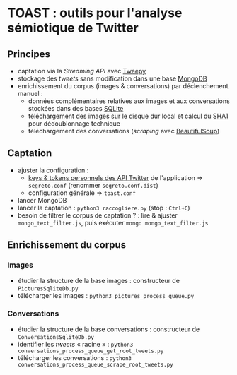 # TOAST : outils pour l'analyse sémiotique de Twitter

## Principes

- captation via la _Streaming API_ avec [Tweepy](http://www.tweepy.org/)
- stockage des _tweets_ sans modification dans une base [MongoDB](https://www.mongodb.com/)
- enrichissement du corpus (images & conversations) par déclenchement manuel :
  - données complémentaires relatives aux images et aux conversations stockées dans des bases [SQLite](https://www.sqlite.org/)
  - téléchargement des images sur le disque dur local et calcul du [SHA1](https://en.wikipedia.org/wiki/SHA-1) pour dédoublonnage technique
  - téléchargement des conversations (_scraping_ avec [BeautifulSoup](https://www.crummy.com/software/BeautifulSoup/))

## Captation

- ajuster la configuration :
  - [keys & tokens personnels des API Twitter](https://developer.twitter.com/en/apps) de l'application => `segreto.conf` (renommer `segreto.conf.dist`)
  - configuration générale => `toast.conf`
- lancer MongoDB
- lancer la captation : `python3 raccogliere.py` (stop : `Ctrl+C`)
- besoin de filtrer le corpus de captation ? : lire & ajuster `mongo_text_filter.js`, puis exécuter `mongo mongo_text_filter.js`

## Enrichissement du corpus

### Images

- étudier la structure de la base images : constructeur de `PicturesSqliteDb.py`
- télécharger les images : `python3 pictures_process_queue.py`

### Conversations

- étudier la structure de la base conversations : constructeur de `ConversationsSqliteDb.py`
- identifier les _tweets_ « racine » : `python3 conversations_process_queue_get_root_tweets.py`
- télécharger les conversations : `python3 conversations_process_queue_scrape_root_tweets.py`
